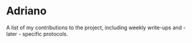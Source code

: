 # Adriano

A list of my contributions to the project, including weekly write-ups and - later - specific protocols.
